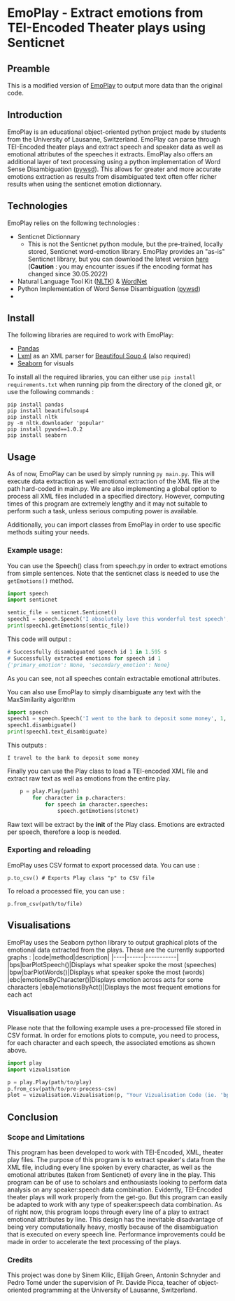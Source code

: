 # EmoPlay - Extract emotions from TEI-Encoded Theater plays using Senticnet

## Preamble
This is a modified version of [EmoPlay](https://github.com/7AS/OOP/tree/common_branch_theater/Theater_Project_POO) to output more data than the original code.

## Introduction
EmoPlay is an educational object-oriented python project made by students from the University of Lausanne, Switzerland. EmoPlay can parse through TEI-Encoded theater plays and extract speech and speaker data as well as emotional attributes of the speeches it extracts. EmoPlay also offers an additional layer of text processing using a python implementation of Word Sense Disambiguation ([pywsd](https://github.com/alvations/pywsd)). This allows for greater and more accurate emotions extraction as results from disambiguated text often offer richer results when using the senticnet emotion dictionnary.

## Technologies
EmoPlay relies on the following technologies :
* Senticnet Dictionnary
    * This is not the Senticnet python module, but the pre-trained, locally stored, Senticnet word-emotion library. EmoPlay provides an "as-is" Senticnet library, but you can download the latest version [here](https://sentic.net/senticnet.zip) (**Caution** : you may encounter issues if the encoding format has changed since 30.05.2022)
* Natural Language Tool Kit ([NLTK](https://www.nltk.org/)) & [WordNet](https://wordnet.princeton.edu/)
* Python Implementation of Word Sense Disambiguation ([pywsd](https://github.com/alvations/pywsd))
* 
## Install
The following libraries are required to work with EmoPlay:
* [Pandas](https://pandas.pydata.org/)
* [Lxml](https://lxml.de/) as an XML parser for [Beautifoul Soup 4](https://www.crummy.com/software/BeautifulSoup/) (also required)
* [Seaborn](https://seaborn.pydata.org/) for visuals

To install all the required libraries, you can either use `pip install requirements.txt` when running pip from the directory of the cloned git, or use the following commands :

```
pip install pandas
pip install beautifulsoup4
pip install nltk
py -m nltk.downloader 'popular'
pip install pywsd==1.0.2
pip install seaborn
```
## Usage
As of now, EmoPlay can be used by simply running `py main.py`. This will execute data extraction as well emotional extraction of the XML file at the path hard-coded in main.py. We are also implementing a global option to process all XML files included in a specified directory. However, computing times of this program are extremely lengthy and it may not suitable to perform such a task, unless serious computing power is available.

Additionally, you can import classes from EmoPlay in order to use specific methods suiting your needs.
### Example usage:
You can use the Speech() class from speech.py in order to extract emotions from simple sentences. Note that the senticnet class is needed to use the `getEmotions()` method.
```python
import speech
import senticnet

sentic_file = senticnet.Senticnet()
speech1 = speech.Speech('I absolutely love this wonderful test speech', 1, 1)
print(speech1.getEmotions(sentic_file))
```
This code will output :
```p
# Successfully disambiguated speech id 1 in 1.595 s
# Successfully extracted emotions for speech id 1
{'primary_emotion': None, 'secondary_emotion': None}
```
As you can see, not all speeches contain extractable emotional attributes.

You can also use EmoPlay to simply disambiguate any text with the MaxSimilarity algorithm
```python
import speech
speech1 = speech.Speech('I went to the bank to deposit some money', 1, 1)
speech1.disambiguate()
print(speech1.text_disambiguate)
```
This outputs :

```
I travel to the bank to deposit some money
```

Finally you can use the Play class to load a TEI-encoded XML file and extract raw text as well as emotions from the entire play.
```python
    p = play.Play(path)
        for character in p.characters:
            for speech in character.speeches:
                speech.getEmotions(stcnet)
```
Raw text will be extract by the __init__ of the Play class. Emotions are extracted per speech, therefore a loop is needed.
### Exporting and reloading
EmoPlay uses CSV format to export processed data. You can use :
```
p.to_csv() # Exports Play class "p" to CSV file
```
To reload a processed file, you can use :
```
p.from_csv(path/to/file)
```
## Visualisations
EmoPlay uses the Seaborn python library to output graphical plots of the emotional data extracted from the plays. These are the currently supported graphs :
|code|method|description|
|----|------|-----------|
|bps|barPlotSpeech()|Displays what speaker spoke the most (speeches)
|bpw|barPlotWords()|Displays what speaker spoke the most (words)
|ebc|emotionsByCharacter()|Displays emotion across acts for some characters
|eba|emotionsByAct()|Displays the most frequent emotions for each act
### Visualisation usage
Please note that the following example uses a pre-processed file stored in CSV format. In order for emotions plots to compute, you need to process, for each character and each speech, the associated emotions as shown above.
```python
import play
import vizualisation

p = play.Play(path/to/play)
p.from_csv(path/to/pre-process-csv)
plot = vizualisation.Vizualisation(p, "Your Vizualisation Code (ie. 'bps')")
```
## Conclusion
### Scope and Limitations
This program has been developed to work with TEI-Encoded, XML, theater play files. The purpose of this program is to extract speaker's data from the XML file, including every line spoken by every character, as well as the emotional attributes (taken from Senticnet) of every line in the play.
This program can be of use to scholars and enthousiasts looking to perform data analysis on any speaker:speech data combination. Evidently, TEI-Encoded theater plays will work properly from the get-go.
But this program can easily be adapted to work with any type of speaker:speech data combination.
As of right now, this program loops through every line of a play to extract emotional attributes by line.
This design has the inevitable disadvantage of being very computationally heavy, mostly because of the disambiguation that is executed on every speech line. Performance improvements could be made in order to accelerate the text processing of the plays.

### Credits
This project was done by Sinem Kilic, Ellijah Green, Antonin Schnyder and Pedro Tomé under the supervision of Pr. Davide Picca, teacher of object-oriented programming at the University of Lausanne, Switzerland.
